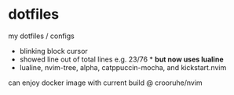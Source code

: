 # dotfiles
my dotfiles / configs
- blinking block cursor
- showed line out of total lines e.g. 23/76 * **but now uses lualine**
- lualine, nvim-tree, alpha, catppuccin-mocha, and kickstart.nvim

can enjoy docker image with current build @ crooruhe/nvim
